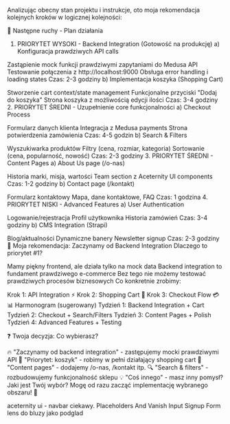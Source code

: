 Analizując obecny stan projektu i instrukcje, oto moja rekomendacja kolejnych kroków w logicznej kolejności:

🎯 Następne ruchy - Plan działania
1. PRIORYTET WYSOKI - Backend Integration (Gotowość na produkcję)
a) Konfiguracja prawdziwych API calls

Zastąpienie mock funkcji prawdziwymi zapytaniami do Medusa API
Testowanie połączenia z http://localhost:9000
Obsługa error handling i loading states
Czas: 2-3 godziny
b) Implementacja koszyka (Shopping Cart)

Stworzenie cart context/state management
Funkcjonalne przyciski "Dodaj do koszyka"
Strona koszyka z możliwością edycji ilości
Czas: 3-4 godziny
2. PRIORYTET ŚREDNI - Uzupełnienie core funkcjonalności
a) Checkout Process

Formularz danych klienta
Integracja z Medusa payments
Strona potwierdzenia zamówienia
Czas: 4-5 godzin
b) Search & Filters

Wyszukiwarka produktów
Filtry (cena, rozmiar, kategoria)
Sortowanie (cena, popularność, nowość)
Czas: 2-3 godziny
3. PRIORYTET ŚREDNI - Content Pages
a) About Us page (/o-nas)

Historia marki, misja, wartości
Team section z Aceternity UI components
Czas: 1-2 godziny
b) Contact page (/kontakt)

Formularz kontaktowy
Mapa, dane kontaktowe, FAQ
Czas: 1 godzina
4. PRIORYTET NISKI - Advanced Features
a) User Authentication

Logowanie/rejestracja
Profil użytkownika
Historia zamówień
Czas: 3-4 godziny
b) CMS Integration (Strapi)

Blog/aktualności
Dynamiczne banery
Newsletter signup
Czas: 2-3 godziny
🚀 Moja rekomendacja: Zaczynamy od Backend Integration
Dlaczego to priorytet #1?

Mamy piękny frontend, ale działa tylko na mock data
Backend integration to fundament prawdziwego e-commerce
Bez tego nie możemy testować prawdziwych procesów biznesowych
Co konkretnie zrobimy:

Krok 1: API Integration ⚡
Krok 2: Shopping Cart 🛒
Krok 3: Checkout Flow 💳
📊 Harmonogram (sugerowany)
Tydzień 1: Backend Integration + Cart Tydzień 2: Checkout + Search/Filters
Tydzień 3: Content Pages + Polish Tydzień 4: Advanced Features + Testing

❓ Twoja decyzja:
Co wybierasz?

🔥 "Zaczynamy od backend integration" - zastępujemy mocki prawdziwymi API
🛒 "Priorytet: koszyk" - robimy w pełni działający shopping cart
📄 "Content pages" - dodajemy /o-nas, /kontakt itp.
🔍 "Search & filters" - rozbudowujemy funkcjonalność sklepu
💡 "Coś innego" - masz inny pomysł?
Jaki jest Twój wybór? Mogę od razu zacząć implementację wybranego obszaru! 🚀



aceternity ui - navbar ciekawy. 
Placeholders And Vanish Input
Signup Form
lens do bluzy jako podglad